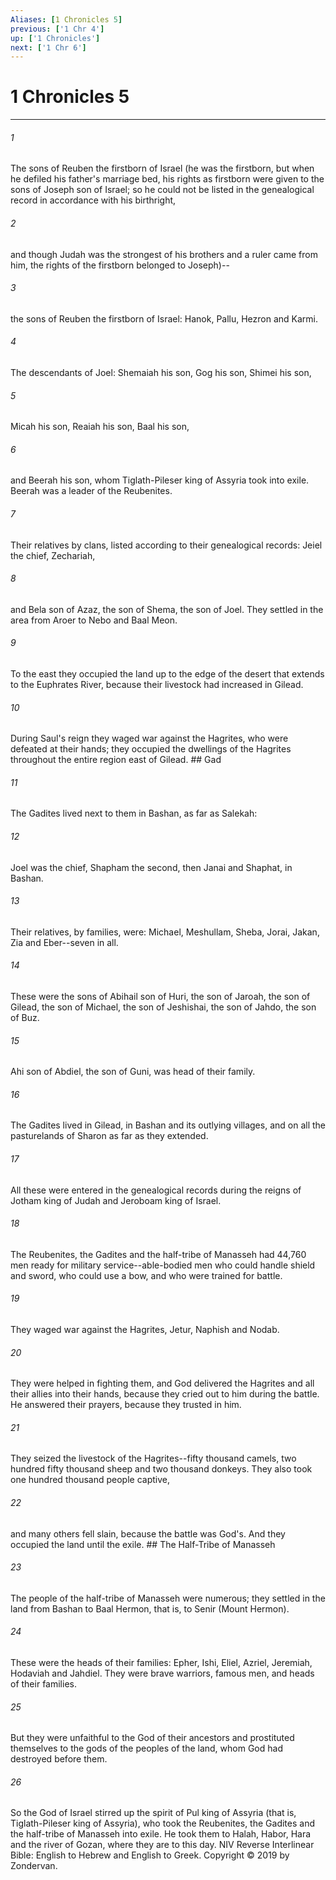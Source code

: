 ```yaml
---
Aliases: [1 Chronicles 5]
previous: ['1 Chr 4']
up: ['1 Chronicles']
next: ['1 Chr 6']
---
```

# 1 Chronicles 5

***


###### 1 
The sons of Reuben the firstborn of Israel (he was the firstborn, but when he defiled his father's marriage bed, his rights as firstborn were given to the sons of Joseph son of Israel; so he could not be listed in the genealogical record in accordance with his birthright, 

###### 2 
and though Judah was the strongest of his brothers and a ruler came from him, the rights of the firstborn belonged to Joseph)-- 

###### 3 
the sons of Reuben the firstborn of Israel: Hanok, Pallu, Hezron and Karmi. 

###### 4 
The descendants of Joel: Shemaiah his son, Gog his son, Shimei his son, 

###### 5 
Micah his son, Reaiah his son, Baal his son, 

###### 6 
and Beerah his son, whom Tiglath-Pileser king of Assyria took into exile. Beerah was a leader of the Reubenites. 

###### 7 
Their relatives by clans, listed according to their genealogical records: Jeiel the chief, Zechariah, 

###### 8 
and Bela son of Azaz, the son of Shema, the son of Joel. They settled in the area from Aroer to Nebo and Baal Meon. 

###### 9 
To the east they occupied the land up to the edge of the desert that extends to the Euphrates River, because their livestock had increased in Gilead. 

###### 10 
During Saul's reign they waged war against the Hagrites, who were defeated at their hands; they occupied the dwellings of the Hagrites throughout the entire region east of Gilead. ## Gad 

###### 11 
The Gadites lived next to them in Bashan, as far as Salekah: 

###### 12 
Joel was the chief, Shapham the second, then Janai and Shaphat, in Bashan. 

###### 13 
Their relatives, by families, were: Michael, Meshullam, Sheba, Jorai, Jakan, Zia and Eber--seven in all. 

###### 14 
These were the sons of Abihail son of Huri, the son of Jaroah, the son of Gilead, the son of Michael, the son of Jeshishai, the son of Jahdo, the son of Buz. 

###### 15 
Ahi son of Abdiel, the son of Guni, was head of their family. 

###### 16 
The Gadites lived in Gilead, in Bashan and its outlying villages, and on all the pasturelands of Sharon as far as they extended. 

###### 17 
All these were entered in the genealogical records during the reigns of Jotham king of Judah and Jeroboam king of Israel. 

###### 18 
The Reubenites, the Gadites and the half-tribe of Manasseh had 44,760 men ready for military service--able-bodied men who could handle shield and sword, who could use a bow, and who were trained for battle. 

###### 19 
They waged war against the Hagrites, Jetur, Naphish and Nodab. 

###### 20 
They were helped in fighting them, and God delivered the Hagrites and all their allies into their hands, because they cried out to him during the battle. He answered their prayers, because they trusted in him. 

###### 21 
They seized the livestock of the Hagrites--fifty thousand camels, two hundred fifty thousand sheep and two thousand donkeys. They also took one hundred thousand people captive, 

###### 22 
and many others fell slain, because the battle was God's. And they occupied the land until the exile. ## The Half-Tribe of Manasseh 

###### 23 
The people of the half-tribe of Manasseh were numerous; they settled in the land from Bashan to Baal Hermon, that is, to Senir (Mount Hermon). 

###### 24 
These were the heads of their families: Epher, Ishi, Eliel, Azriel, Jeremiah, Hodaviah and Jahdiel. They were brave warriors, famous men, and heads of their families. 

###### 25 
But they were unfaithful to the God of their ancestors and prostituted themselves to the gods of the peoples of the land, whom God had destroyed before them. 

###### 26 
So the God of Israel stirred up the spirit of Pul king of Assyria (that is, Tiglath-Pileser king of Assyria), who took the Reubenites, the Gadites and the half-tribe of Manasseh into exile. He took them to Halah, Habor, Hara and the river of Gozan, where they are to this day. NIV Reverse Interlinear Bible: English to Hebrew and English to Greek. Copyright © 2019 by Zondervan.
